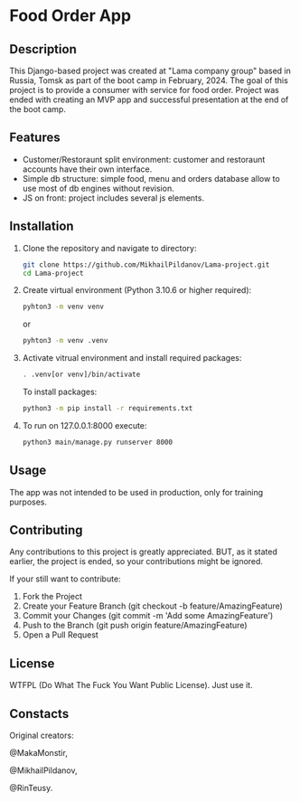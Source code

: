 # Food Order App

## Description

This Django-based project was created at "Lama company group" based in Russia, Tomsk as part of the boot camp in February, 2024.
The goal of this project is to provide a consumer with service for food order.
Project was ended with creating an MVP app and successful presentation at the end of the boot camp.

## Features

- Customer/Restoraunt split environment: customer and restoraunt accounts have their own interface. 
- Simple db structure: simple food, menu and orders database allow to use most of db engines without revision.
- JS on front: project includes several js elements. 

## Installation

1. Clone the repository and navigate to directory:
   ```bash
   git clone https://github.com/MikhailPildanov/Lama-project.git
   cd Lama-project

2. Create virtual environment (Python 3.10.6 or higher required):
   ```bash
   pyhton3 -m venv venv
   ```
   or
   ```bash
   pyhton3 -m venv .venv
   ```
   
3. Activate vitrual environment and install required packages:
   ```bash
   . .venv[or venv]/bin/activate
   ```
   To install packages:
   ```bash
   python3 -m pip install -r requirements.txt

4. To run on 127.0.0.1:8000 execute:
   ```bash
   python3 main/manage.py runserver 8000
   ```
   
## Usage

The app was not intended to be used in production, only for training purposes.

## Contributing

Any contributions to this project is greatly appreciated. BUT, as it stated earlier, the project is ended, so your contributions might be ignored.

If your still want to contribute:
1. Fork the Project
2. Create your Feature Branch (git checkout -b feature/AmazingFeature)
3. Commit your Changes (git commit -m 'Add some AmazingFeature')
4. Push to the Branch (git push origin feature/AmazingFeature)
5. Open a Pull Request

## License

WTFPL (Do What The Fuck You Want Public License). Just use it.

## Constacts

Original creators:

@MakaMonstir,

@MikhailPildanov,

@RinTeusy.

